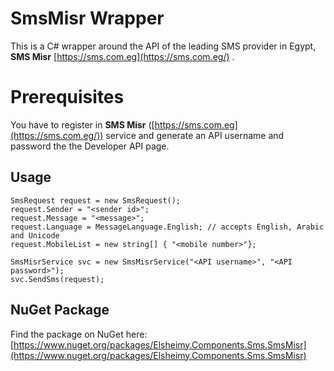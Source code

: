 # SmsMisr Wrapper

This is a C# wrapper around the API of the leading SMS provider in Egypt, **SMS Misr** [https://sms.com.eg](https://sms.com.eg/) .

# Prerequisites

You have to register in **SMS Misr** ([https://sms.com.eg](https://sms.com.eg/)) service and generate an API username and password the the Developer API page.

## Usage

    SmsRequest request = new SmsRequest();
    request.Sender = "<sender id>";
    request.Message = "<message>";
    request.Language = MessageLanguage.English; // accepts English, Arabic and Unicode
    request.MobileList = new string[] { "<mobile number>"};
         
    SmsMisrService svc = new SmsMisrService("<API username>", "<API password>");
    svc.SendSms(request);

## NuGet Package

Find the package on NuGet here:
[https://www.nuget.org/packages/Elsheimy.Components.Sms.SmsMisr](https://www.nuget.org/packages/Elsheimy.Components.Sms.SmsMisr)

